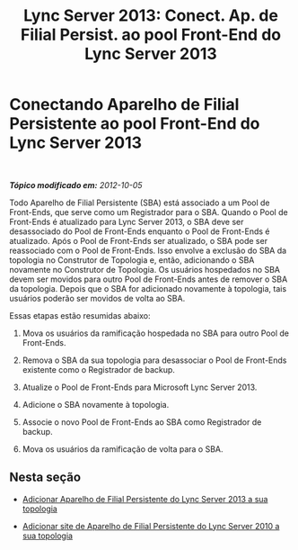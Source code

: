 ﻿---
title: "Lync Server 2013: Conect. Ap. de Filial Persist. ao pool Front-End do Lync Server 2013"
TOCTitle: Conectando Aparelho de Filial Persistente ao pool Front-End do Lync Server 2013
ms:assetid: 3c7ca33f-5295-4d82-9152-41d8bc6f35cf
ms:mtpsurl: https://technet.microsoft.com/pt-br/library/JJ688026(v=OCS.15)
ms:contentKeyID: 49886182
ms.date: 05/19/2016
mtps_version: v=OCS.15
ms.translationtype: HT
---

# Conectando Aparelho de Filial Persistente ao pool Front-End do Lync Server 2013

 

_**Tópico modificado em:** 2012-10-05_

Todo Aparelho de Filial Persistente (SBA) está associado a um Pool de Front-Ends, que serve como um Registrador para o SBA. Quando o Pool de Front-Ends é atualizado para Lync Server 2013, o SBA deve ser desassociado do Pool de Front-Ends enquanto o Pool de Front-Ends é atualizado. Após o Pool de Front-Ends ser atualizado, o SBA pode ser reassociado com o Pool de Front-Ends. Isso envolve a exclusão do SBA da topologia no Construtor de Topologia e, então, adicionando o SBA novamente no Construtor de Topologia. Os usuários hospedados no SBA devem ser movidos para outro Pool de Front-Ends antes de remover o SBA da topologia. Depois que o SBA for adicionado novamente à topologia, tais usuários poderão ser movidos de volta ao SBA.

Essas etapas estão resumidas abaixo:

1.  Mova os usuários da ramificação hospedada no SBA para outro Pool de Front-Ends.

2.  Remova o SBA da sua topologia para desassociar o Pool de Front-Ends existente como o Registrador de backup.

3.  Atualize o Pool de Front-Ends para Microsoft Lync Server 2013.

4.  Adicione o SBA novamente à topologia.

5.  Associe o novo Pool de Front-Ends ao SBA como Registrador de backup.

6.  Mova os usuários da ramificação de volta para o SBA.

## Nesta seção

  - [Adicionar Aparelho de Filial Persistente do Lync Server 2013 a sua topologia](lync-server-2013-add-lync-server-2013-survivable-branch-appliance-branch-site-to-your-topology.md)

  - [Adicionar site de Aparelho de Filial Persistente do Lync Server 2010 a sua topologia](lync-server-2013-add-lync-server-2010-survivable-branch-appliance-branch-site-to-your-topology.md)


